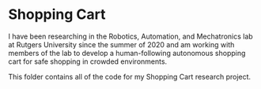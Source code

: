 # Shopping Cart

I have been researching in the Robotics, Automation, and Mechatronics lab at Rutgers University since the summer of 2020 and am working with members of the lab to develop a human-following autonomous shopping cart for safe shopping in crowded environments. 

This folder contains all of the code for my Shopping Cart research project. 
